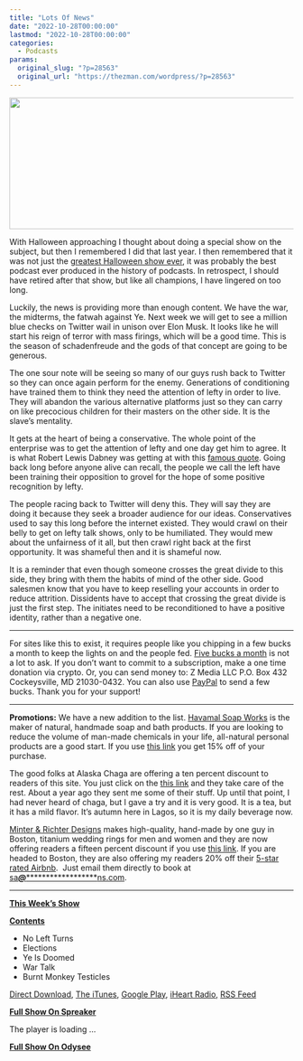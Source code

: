 ```yaml
---
title: "Lots Of News"
date: "2022-10-28T00:00:00"
lastmod: "2022-10-28T00:00:00"
categories:
  - Podcasts
params:
  original_slug: "?p=28563"
  original_url: "https://thezman.com/wordpress/?p=28563"
---
```


[<img
src="http://thezman.com/wordpress/wp-content/uploads/2018/01/Power-Hour.png"
decoding="async" width="600" height="233" />](http://thezman.com/wordpress/wp-content/uploads/2018/01/Power-Hour.png)

With Halloween approaching I thought about doing a special show on the
subject, but then I remembered I did that last year. I then remembered
that it was not just the <a
href="https://odysee.com/@TheZBlog:c/witch-hunting:a?r=3z9tryPnWbnHCsX7miaF2gHZsdDgpVfN"
rel="noopener" target="_blank">greatest Halloween show ever</a>, it was
probably the best podcast ever produced in the history of podcasts. In
retrospect, I should have retired after that show, but like all
champions, I have lingered on too long.

Luckily, the news is providing more than enough content. We have the
war, the midterms, the fatwah against Ye. Next week we will get to see a
million blue checks on Twitter wail in unison over Elon Musk. It looks
like he will start his reign of terror with mass firings, which will be
a good time. This is the season of schadenfreude and the gods of that
concept are going to be generous.

The one sour note will be seeing so many of our guys rush back to
Twitter so they can once again perform for the enemy. Generations of
conditioning have trained them to think they need the attention of lefty
in order to live. They will abandon the various alternative platforms
just so they can carry on like precocious children for their masters on
the other side. It is the slave’s mentality.

It gets at the heart of being a conservative. The whole point of the
enterprise was to get the attention of lefty and one day get him to
agree. It is what Robert Lewis Dabney was getting at with this <a
href="https://counter-currents.com/2012/11/robert-lewis-dabney-on-conservatism/"
rel="noopener" target="_blank">famous quote</a>. Going back long before
anyone alive can recall, the people we call the left have been training
their opposition to grovel for the hope of some positive recognition by
lefty.

The people racing back to Twitter will deny this. They will say they are
doing it because they seek a broader audience for our ideas.
Conservatives used to say this long before the internet existed. They
would crawl on their belly to get on lefty talk shows, only to be
humiliated. They would mew about the unfairness of it all, but then
crawl right back at the first opportunity. It was shameful then and it
is shameful now.

It is a reminder that even though someone crosses the great divide to
this side, they bring with them the habits of mind of the other side.
Good salesmen know that you have to keep reselling your accounts in
order to reduce attrition. Dissidents have to accept that crossing the
great divide is just the first step. The initiates need to be
reconditioned to have a positive identity, rather than a negative one.

------------------------------------------------------------------------

For sites like this to exist, it requires people like you chipping in a
few bucks a month to keep the lights on and the people fed.
<a href="https://www.subscribestar.com/the-z-blog"
rel="noopener noreferrer" target="_blank">Five bucks a month</a> is not
a lot to ask. If you don’t want to commit to a subscription, make a one
time donation via crypto. Or, you can send money to: Z Media LLC P.O.
Box 432 Cockeysville, MD 21030-0432. You can also use <a
href="https://www.paypal.com/cgi-bin/webscr?cmd=_s-xclick&amp;hosted_button_id=UDAS2Q8JYA6CN&amp;source=url"
rel="noopener noreferrer" target="_blank">PayPal</a> to send a few
bucks. Thank you for your support!

------------------------------------------------------------------------

**Promotions:** We have a new addition to the list.
<a href="https://havamalsoapworks.com/" rel="noopener"
target="_blank">Havamal Soap Works</a> is the maker of natural, handmade
soap and bath products. If you are looking to reduce the volume of
man-made chemicals in your life, all-natural personal products are a
good start. If you use
<a href="https://havamalsoapworks.com/discount/ZMAN" rel="noopener"
target="_blank">this link</a> you get 15% off of your purchase.

The good folks at Alaska Chaga are offering a ten percent discount to
readers of this site. You just click on the
<a href="https://alaskachaga.us/discount/ZMAN" rel="noopener noreferrer"
target="_blank">this link</a> and they take care of the rest. About a
year ago they sent me some of their stuff. Up until that point, I had
never heard of chaga, but I gave a try and it is very good. It is a tea,
but it has a mild flavor. It’s autumn here in Lagos, so it is my daily
beverage now.

<a href="https://www.minterandrichterdesigns.com/"
rel="noreferrer nofollow noopener" target="_blank">Minter &amp; Richter
Designs</a> makes high-quality, hand-made by one guy in Boston, titanium
wedding rings for men and women and they are now offering readers a
fifteen percent discount if you use
<a href="https://www.minterandrichterdesigns.com/discount/ZMAN"
rel="noreferrer nofollow noopener" target="_blank">this link</a>.
<span class="highlight"><span class="colour"><span class="font"><span class="size">If
you are headed to Boston, they are also offering my readers 20% off
their <a
href="https://www.airbnb.com/users/7988017/listings?user_id=7988017&amp;s=3"
rel="noopener noreferrer" target="_blank">5-star rated Airbnb</a>.  Just
email them directly to book at
<a href="mailto:sa***@*********************ns.com"
data-original-string="vEcBwloUcXrEfe8NiHRJwg==cb7P0T2ynHC1Y0gPRSk0984pSRI07+VrCVEu3lhqMsBKdRmX8Dg6nMZ2IFvKYdNqgbL"><span
class="apbct-email-encoder"
data-original-string="KPP/MuhOKqdM8EOOoTti3A==cb7uiUAg1E2NyJunHRkjO/uwzxhIMfh67F/MIXzGW/ORMHY6Qe/NT4IAcn/Qewt/57a"
title="This contact has been encoded by Anti-Spam by CleanTalk. Click to decode. To finish the decoding make sure that JavaScript is enabled in your browser.">sa<span
class="apbct-blur">***</span>@<span
class="apbct-blur">*********************</span>ns.com</span></a>.</span></span></span></span>

------------------------------------------------------------------------

**<u>This Week’s Show</u>**

**<u>Contents</u>**

-   No Left Turns
-   Elections
-   Ye Is Doomed
-   War Talk
-   Burnt Monkey Testicles

<a href="https://api.spreaker.com/v2/episodes/51709745/download.mp3"
rel="noopener" target="_blank">Direct Download</a>, <a
href="https://itunes.apple.com/us/podcast/the-z-blog-power-hour/id1262799640?mt=2"
rel="noopener noreferrer" target="_blank">The iTunes</a>, <a
href="https://podcasts.google.com/?feed=aHR0cHM6Ly93d3cuc3ByZWFrZXIuY29tL3Nob3cvMjU4OTY1Ny9lcGlzb2Rlcy9mZWVk"
rel="noopener noreferrer" target="_blank">Google Play</a>, <a href="https://www.iheart.com/podcast/the-z-blog-power-hour-29246491/"
rel="noopener noreferrer" target="_blank">iHeart Radio,</a>
<a href="https://www.spreaker.com/show/2589657/episodes/feed"
rel="noopener noreferrer" target="_blank">RSS Feed</a>

**<u>Full Show On Spreaker</u>**

The player is loading ...

<span class="widget_spinner dark"></span>

**<u>Full Show On Odysee</u>**
